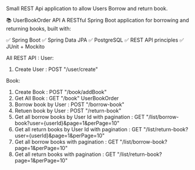 Small REST Api application to allow Users Borrow and return book.

📚 UserBookOrder API
A RESTful Spring Boot application for borrowing and returning books, built with:

✅ Spring Boot
✅ Spring Data JPA
✅ PostgreSQL
✅ REST API principles
✅ JUnit + Mockito

All REST API : 
User: 
1. Create User                                     : POST "/user/create"

Book: 
1. Create Book                                     : POST "/book/addBook"
2. Get All Book                                    : GET  "/book"
UserBookOrder
1. Borrow book by User                             : POST "/borrow-book"
2. Retuen book by User                             : POST "/return-book"
3. Get all borrow books by User Id with pagination : GET "/list/borrow-book?user={userId}&page=1&perPage=10"
4. Get all return books by User Id with pagination : GET "/list/return-book?user={userId}&page=1&perPage=10"
5. Get all borrow books with pagination            : GET "/list/borrow-book?page=1&perPage=10"
4. Get all return books with pagination            : GET "/list/return-book?page=1&perPage=10"


   

